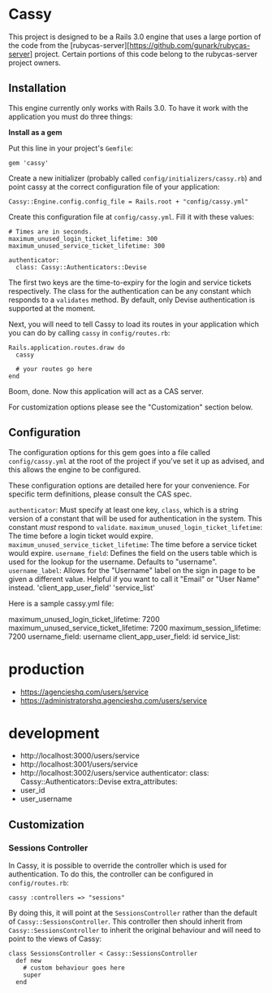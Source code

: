 # Cassy

This project is designed to be a Rails 3.0 engine that uses a large portion of the code from the [rubycas-server][https://github.com/gunark/rubycas-server] project. Certain portions of this code belong to the rubycas-server project owners.

## Installation

This engine currently only works with Rails 3.0. To have it work with the application you must do three things:

**Install as a gem**

Put this line in your project's `Gemfile`:

    gem 'cassy'

Create a new initializer (probably called `config/initializers/cassy.rb`) and point cassy at the correct configuration file of your application:

    Cassy::Engine.config.config_file = Rails.root + "config/cassy.yml"
    
Create this configuration file at `config/cassy.yml`. Fill it with these values:

    # Times are in seconds.
    maximum_unused_login_ticket_lifetime: 300
    maximum_unused_service_ticket_lifetime: 300

    authenticator:
      class: Cassy::Authenticators::Devise

The first two keys are the time-to-expiry for the login and service tickets respectively. The class for the authentication can be any constant which responds to a `validates` method. By default, only Devise authentication is supported at the moment.

Next, you will need to tell Cassy to load its routes in your application which you can do by calling `cassy` in `config/routes.rb`:

    Rails.application.routes.draw do
      cassy
      
      # your routes go here
    end

Boom, done. Now this application will act as a CAS server.

For customization options please see the "Customization" section below.

## Configuration

The configuration options for this gem goes into a file called `config/cassy.yml` at the root of the project if you've set it up as advised, and this allows the engine to be configured.

These configuration options are detailed here for your convenience. For specific term definitions, please consult the CAS spec.

`authenticator`: Must specify at least one key, `class`, which is a string version of a constant that will be used for authentication in the system. This constant *must* respond to `validate`.
`maximum_unused_login_ticket_lifetime`: The time before a login ticket would expire.
`maximum_unused_service_ticket_lifetime`: The time before a service ticket would expire.
`username_field`: Defines the field on the users table which is used for the lookup for the username. Defaults to "username".
`username_label`: Allows for the "Username" label on the sign in page to be given a different value. Helpful if you want to call it "Email" or "User Name" instead.
'client_app_user_field'
'service_list'

Here is a sample cassy.yml file:

maximum_unused_login_ticket_lifetime: 7200
maximum_unused_service_ticket_lifetime: 7200
maximum_session_lifetime: 7200
  username_field: username
  client_app_user_field: id
service_list:
  # production
  - https://agencieshq.com/users/service
  - https://administratorshq.agencieshq.com/users/service
  # development
  - http://localhost:3000/users/service
  - http://localhost:3001/users/service
  - http://localhost:3002/users/service
authenticator:
  class: Cassy::Authenticators::Devise
extra_attributes:
  - user_id
  - user_username

## Customization

### Sessions Controller

In Cassy, it is possible to override the controller which is used for authentication. To do this, the controller can be configured in `config/routes.rb`:

    cassy :controllers => "sessions"

By doing this, it will point at the `SessionsController` rather than the default of `Cassy::SessionsController`. This controller then should inherit from `Cassy::SessionsController` to inherit the original behaviour and will need to point to the views of Cassy:

    class SessionsController < Cassy::SessionsController
      def new
        # custom behaviour goes here
        super
      end
        
 